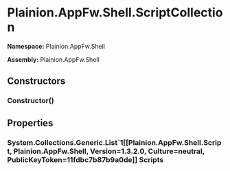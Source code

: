 
# Plainion.AppFw.Shell.ScriptCollection

**Namespace:** Plainion.AppFw.Shell

**Assembly:** Plainion.AppFw.Shell


## Constructors

### Constructor()


## Properties

### System.Collections.Generic.List`1[[Plainion.AppFw.Shell.Script, Plainion.AppFw.Shell, Version=1.3.2.0, Culture=neutral, PublicKeyToken=11fdbc7b87b9a0de]] Scripts

